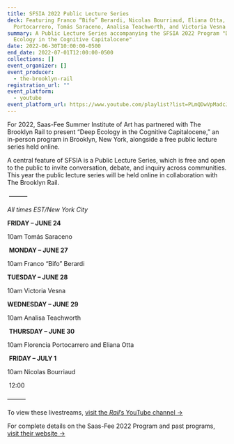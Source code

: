 ```yaml
---
title: SFSIA 2022 Public Lecture Series
deck: Featuring Franco “Bifo” Berardi, Nicolas Bourriaud, Eliana Otta, Florencia
  Portocarrero, Tomás Saraceno, Analisa Teachworth, and Victoria Vesna
summary: A Public Lecture Series accompanying the SFSIA 2022 Program "Deep
  Ecology in the Cognitive Capitalocene"
date: 2022-06-30T10:00:00-0500
end_date: 2022-07-01T12:00:00-0500
collections: []
event_organizer: []
event_producer:
  - the-brooklyn-rail
registration_url: ""
event_platform:
  - youtube
event_platform_url: https://www.youtube.com/playlist?list=PLmQDwVpMadcJPLw2Jki36Dl3sWh_XnUCv
---
```

For 2022, Saas-Fee Summer Institute of Art has partnered with The Brooklyn Rail to present “Deep Ecology in the Cognitive Capitalocene,” an in-person program in Brooklyn, New York, alongside a free public lecture series held online.

A central feature of SFSIA is a Public Lecture Series, which is free and open to the public to invite conversation, debate, and inquiry across communities. This year the public lecture series will be held online in collaboration with The Brooklyn Rail. 

 ——— 



*All times EST/New York City*

**FRIDAY – JUNE 24**

10am Tomás Saraceno

 **MONDAY – JUNE 27**

10am Franco “Bifo” Berardi

**TUESDAY – JUNE 28**

10am Victoria Vesna

**WEDNESDAY – JUNE 29**

10am Analisa Teachworth

 **THURSDAY – JUNE 30**

10am Florencia Portocarrero and Eliana Otta

 **FRIDAY – JULY 1**

10am Nicolas Bourriaud

 12:00

——— 

To view these livestreams, [visit the *Rail*’s YouTube channel →](https://www.youtube.com/playlist?list=PLmQDwVpMadcJPLw2Jki36Dl3sWh_XnUCv)

For complete details on the Saas-Fee 2022 Program and past programs, [visit their website →](https://sfsia.art/2022-new-york-city/)